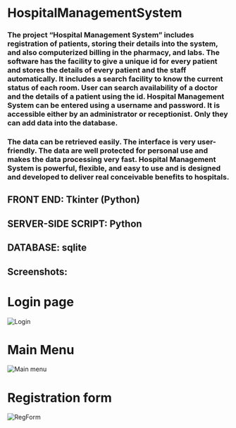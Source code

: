 # HospitalManagementSystem
### The project “Hospital Management System” includes registration of patients, storing their details into the system, and also computerized billing in the pharmacy, and labs. The software has the facility to give a unique id for every patient and stores the details of every patient and the staff automatically. It includes a search facility to know the current status of each room. User can search availability of a doctor and the details of a patient using the id. Hospital Management System can be entered using a username and password. It is accessible either by an administrator or receptionist. Only they can add data into the database. 

### The data can be retrieved easily. The interface is very user-friendly. The data are well protected for personal use and makes the data processing very fast. Hospital Management System is powerful, flexible, and easy to use and is designed and developed to deliver real conceivable benefits to hospitals.

## FRONT END: Tkinter (Python)
## SERVER-SIDE SCRIPT: Python
## DATABASE: sqlite

## Screenshots:
# Login page
![Login](D:\HospitalManagementSystem-main\HospitalManagementSystem-main\images)
# Main Menu
![Main menu](images/menu.jpg)
# Registration form
![RegForm](images/form.jpg)

